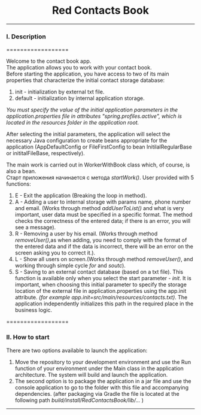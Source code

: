 <h1 align="center">Red Contacts Book</h1>
<p align="center">

____
### I. Description

==================

Welcome to the contact book app. <br/> The application allows you to work with your contact book. <br/>
Before starting the application, you have access to two of its main properties that characterize the initial contact storage database:<br/>
1) init - initialization by external txt file.<br/>
2) default - initialization by internal application storage.<br/>

_You must specify the value of the initial application parameters in the application.properties file in attributes "spring.profiles.active", which is located in the resources folder in the application root._<br/>

After selecting the initial parameters, the application will select the necessary Java configuration to create beans appropriate for the application (AppDefaultConfig or FileFirstConfig to
bean InitilalRegularBase or inititalFileBase, respectively).<br/>


The main work is carried out in  WorkerWithBook class which, of course, is also a bean.<br/>
Старт приложения начинается с метода _startWork()_.
User provided with 5 functions:
1) E - Exit the application (Breaking the loop in method).
2) A - Adding a user to internal storage with params name, phone number and email. (Works through method _addUserToList()_ 
and what is very important, user data must be specified in a specific format. The method checks the 
correctness of the entered data; if there is an error, you will see a message).
3) R - Removing a user by his email. (Works through method _removeUser()_,as when adding, you need to comply with the format of the entered data and if the data is 
incorrect, there will be an error on the screen asking you to correct it.).
4) L - Show all users on screen.(Works through method _removeUser()_, and working through simple cycle _for_ and _soutc_).
5) S - Saving to an external contact database (based on a txt file). This function is available only when you select the start parameter - _init_.
It is important, when choosing this initial parameter to specify the storage location of the external file in application.properties using the app.init attribute. _(for example app.init=src/main/resources/contacts.txt)_.
The application independently initializes this path in the required place in the business logic.

==================

### II. How to start 
There are two options available to launch the application:
1) Move the repository to your development environment and use the Run function of your environment under the Main class in the application architecture.
The system will build and launch the application.
2) The second option is to package the application in a jar file and use the console application to go to the folder 
with this file and accompanying dependencies. (after packaging via Gradle the file is located at the following path _build/install/RedContactsBook/lib/..._ )


----


